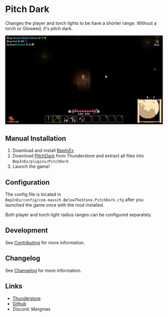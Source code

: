# Pitch Dark

Changes the player and torch lights to be have a shorter range.
Without a torch or Gloweed, it's pitch dark.

![Showcase](https://raw.githubusercontent.com/MSchmoecker/PitchDark/master/Docs/Showcase.png)


## Manual Installation

1. Download and install [BepInEx](https://thunderstore.io/c/below-the-stone/p/BepInEx/BepInExPack/)
2. Download [PitchDark](https://thunderstore.io/c/below-the-stone/p/MSchmoecker/PitchDark/) from Thunderstore and extract all files into `BepInEx/plugins/PitchDark`
3. Launch the game!


## Configuration

The config file is located in `BepInEx/config/com.maxsch.BelowTheStone.PitchDark.cfg` after you launched the game once with the mod installed.

Both player and torch light radius ranges can be configured separately.


## Development
See [Contributing](https://github.com/MSchmoecker/PitchDark/blob/master/CONTRIBUTING.md) for more information.


## Changelog
See [Changelog](https://github.com/MSchmoecker/PitchDark/blob/master/CHANGELOG.md) for more information.


## Links
- [Thunderstore](https://thunderstore.io/c/below-the-stone/p/MSchmoecker/PitchDark/)
- [Github](https://github.com/MSchmoecker/PitchDark)
- Discord: Margmas

